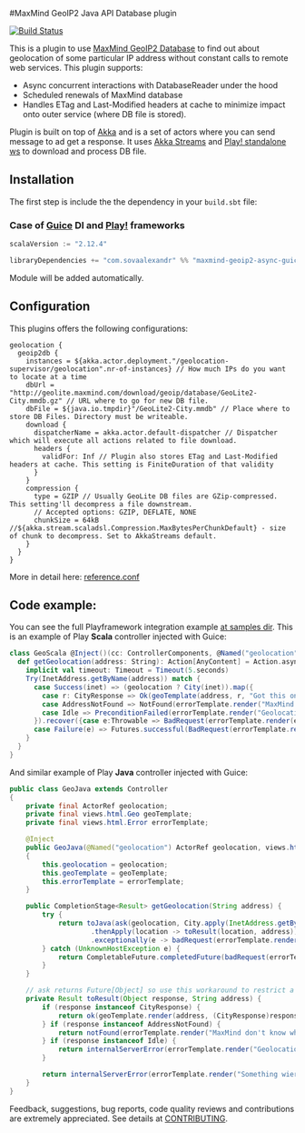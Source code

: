 #MaxMind GeoIP2 Java API Database plugin

[![Build Status](https://travis-ci.org/sovaalexandr/maxmind-geoip2-async.svg)](https://travis-ci.org/sovaalexandr/maxmind-geoip2-async)

This is a plugin to use [MaxMind GeoIP2 Database](https://github.com/maxmind/GeoIP2-java#database-usage) to find out about geolocation of some particular IP address without constant calls to remote web services.
This plugin supports:

 - Async concurrent interactions with DatabaseReader under the hood
 - Scheduled renewals of MaxMind database
 - Handles ETag and Last-Modified headers at cache to minimize impact onto outer service (where DB file is stored).

Plugin is built on top of [Akka](https://akka.io/) and is a set of actors where you can send message to ad get a response.
It uses [Akka Streams](https://doc.akka.io/docs/akka/current/scala/stream/index.html) and [Play! standalone ws](https://github.com/playframework/play-ws) to download and process DB file.

## Installation

The first step is include the the dependency in your `build.sbt` file:

### Case of [Guice](https://github.com/google/guice) DI and [Play!](https://www.playframework.com/) frameworks

```scala
scalaVersion := "2.12.4"

libraryDependencies += "com.sovaalexandr" %% "maxmind-geoip2-async-guice" % "1.0.0-SNAPSHOT"
```

Module will be added automatically.

## Configuration

This plugins offers the following configurations:
```
geolocation {
  geoip2db {
    instances = ${akka.actor.deployment."/geolocation-supervisor/geolocation".nr-of-instances} // How much IPs do you want to locate at a time
    dbUrl = "http://geolite.maxmind.com/download/geoip/database/GeoLite2-City.mmdb.gz" // URL where to go for new DB file.
    dbFile = ${java.io.tmpdir}"/GeoLite2-City.mmdb" // Place where to store DB Files. Directory must be writeable.
    download {
      dispatcherName = akka.actor.default-dispatcher // Dispatcher which will execute all actions related to file download.
      headers {
        validFor: Inf // Plugin also stores ETag and Last-Modified headers at cache. This setting is FiniteDuration of that validity
      }
    }
    compression {
      type = GZIP // Usually GeoLite DB files are GZip-compressed. This setting'll decompress a file downstream.
      // Accepted options: GZIP, DEFLATE, NONE
      chunkSize = 64kB //${akka.stream.scaladsl.Compression.MaxBytesPerChunkDefault} - size of chunk to decompress. Set to AkkaStreams default.
    }
  }
}
```
More in detail here: [reference.conf](https://github.com/sovaalexandr/maxmind-geoip2-async/blob/master/maxmind-geoip2-async/src/main/resources/reference.conf)

## Code example:

You can see the full Playframework integration example [at samples dir](https://github.com/sovaalexandr/maxmind-geoip2-async/blob/master/sample/play).
This is an example of Play **Scala** controller injected with Guice:

```scala
class GeoScala @Inject()(cc: ControllerComponents, @Named("geolocation") geolocation: ActorRef, geoTemplate: Geo, errorTemplate: Error)(implicit ec: ExecutionContext) extends AbstractController(cc) {
  def getGeolocation(address: String): Action[AnyContent] = Action.async {
    implicit val timeout: Timeout = Timeout(5.seconds)
    Try(InetAddress.getByName(address)) match {
      case Success(inet) => (geolocation ? City(inet)).map({
        case r: CityResponse => Ok(geoTemplate(address, r, "Got this one:"))
        case AddressNotFound => NotFound(errorTemplate.render("MaxMind don't know where is it"))
        case Idle => PreconditionFailed(errorTemplate.render("Geolocation is warming-up. Maybe after restart or there is a file renewal. Try a bit later."))
      }).recover({case e:Throwable => BadRequest(errorTemplate.render(e.getMessage))})
      case Failure(e) => Futures.successful(BadRequest(errorTemplate.render(e.getMessage)))
    }
  }
}
```

And similar example of Play **Java** controller injected with Guice:

```java
public class GeoJava extends Controller
{
    private final ActorRef geolocation;
    private final views.html.Geo geoTemplate;
    private final views.html.Error errorTemplate;

    @Inject
    public GeoJava(@Named("geolocation") ActorRef geolocation, views.html.Geo geoTemplate, views.html.Error errorTemplate)
    {
        this.geolocation = geolocation;
        this.geoTemplate = geoTemplate;
        this.errorTemplate = errorTemplate;
    }

    public CompletionStage<Result> getGeolocation(String address) {
        try {
            return toJava(ask(geolocation, City.apply(InetAddress.getByName(address)), 5000L))
                    .thenApply(location -> toResult(location, address))
                    .exceptionally(e -> badRequest(errorTemplate.render(e.getMessage())));
        } catch (UnknownHostException e) {
            return CompletableFuture.completedFuture(badRequest(errorTemplate.render(e.getMessage())));
        }
    }

    // ask returns Future[Object] so use this workaround to restrict a return type.
    private Result toResult(Object response, String address) {
        if (response instanceof CityResponse) {
            return ok(geoTemplate.render(address, (CityResponse)response, "Got this one:"));
        } if (response instanceof AddressNotFound) {
            return notFound(errorTemplate.render("MaxMind don't know where is it"));
        } if (response instanceof Idle) {
            return internalServerError(errorTemplate.render("Geolocation is warming-up. Maybe after restart or there is a file renewal. Try a bit later."));
        }

        return internalServerError(errorTemplate.render("Something wierd have returned: "+response.getClass().toString()));
    }
}
```

Feedback, suggestions, bug reports, code quality reviews and contributions are extremely appreciated.
See details at [CONTRIBUTING](https://github.com/sovaalexandr/maxmind-geoip2-async/blob/master/CONTRIBUTING.md).

